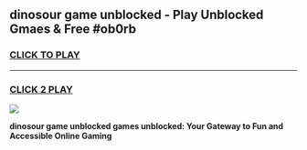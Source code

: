 
## dinosour game unblocked - Play Unblocked Gmaes & Free #ob0rb
<h3>
<a href="https://premium.freeplayer.one?title=dinosour_game_unblocked&ref=01M">CLICK TO PLAY</a></h3>
<hr>

<h3>
<a href="https://premium.freeplayer.one?title=dinosour_game_unblocked&ref=01M">CLICK 2 PLAY</a>
  
</h3>

<a href="https://premium.freeplayer.one?title=dinosour_game_unblocked&ref=01M"><img src="https://clearcache.store/games.png"></a>


**dinosour game unblocked games unblocked: Your Gateway to Fun and Accessible Online Gaming**
